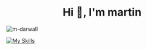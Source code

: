 <h1 align="center">Hi 👋, I'm martin</h1>
<p align="left"> <img src="https://komarev.com/ghpvc/?username=m-darwall&label=Profile%20views&color=0e75b6&style=flat" alt="m-darwall" /> </p>

[![My Skills](https://skillicons.dev/icons?i=js,html,css,php,arduino,c,raspberrypi,py,bots,selenium,sqlite,haskell,java,pycharm,idea,visualstudio,latex,linux,mint,ubuntu,windows,obsidian,ps,replit&perline=4)](https://skillicons.dev)
